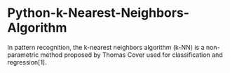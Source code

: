 # Python-k-Nearest-Neighbors-Algorithm
In pattern recognition, the k-nearest neighbors algorithm (k-NN) is a non-parametric method proposed by Thomas Cover used for classification and regression[1]. 
